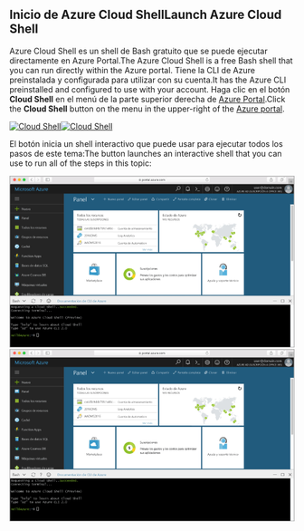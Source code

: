 
## <a name="launch-azure-cloud-shell"></a><span data-ttu-id="14cd8-101">Inicio de Azure Cloud Shell</span><span class="sxs-lookup"><span data-stu-id="14cd8-101">Launch Azure Cloud Shell</span></span>

<span data-ttu-id="14cd8-102">Azure Cloud Shell es un shell de Bash gratuito que se puede ejecutar directamente en Azure Portal.</span><span class="sxs-lookup"><span data-stu-id="14cd8-102">The Azure Cloud Shell is a free Bash shell that you can run directly within the Azure portal.</span></span> <span data-ttu-id="14cd8-103">Tiene la CLI de Azure preinstalada y configurada para utilizar con su cuenta.</span><span class="sxs-lookup"><span data-stu-id="14cd8-103">It has the Azure CLI preinstalled and configured to use with your account.</span></span> <span data-ttu-id="14cd8-104">Haga clic en el botón **Cloud Shell** en el menú de la parte superior derecha de [Azure Portal](https://portal.azure.com).</span><span class="sxs-lookup"><span data-stu-id="14cd8-104">Click the **Cloud Shell** button on the menu in the upper-right of the [Azure portal](https://portal.azure.com).</span></span>

<span data-ttu-id="14cd8-105">[![Cloud Shell](./media/cloud-shell-try-it/cloud-shell-menu.png)](https://portal.azure.com)</span><span class="sxs-lookup"><span data-stu-id="14cd8-105">[![Cloud Shell](./media/cloud-shell-try-it/cloud-shell-menu.png)](https://portal.azure.com)</span></span>

<span data-ttu-id="14cd8-106">El botón inicia un shell interactivo que puede usar para ejecutar todos los pasos de este tema:</span><span class="sxs-lookup"><span data-stu-id="14cd8-106">The button launches an interactive shell that you can use to run all of the steps in this topic:</span></span>

<span data-ttu-id="14cd8-107">[![Captura de pantalla que muestra la ventana de Cloud Shell en el portal](./media/cloud-shell-try-it/cloud-shell-safari.png)](https://portal.azure.com)</span><span class="sxs-lookup"><span data-stu-id="14cd8-107">[![Screenshot showing the Cloud Shell window in the portal](./media/cloud-shell-try-it/cloud-shell-safari.png)](https://portal.azure.com)</span></span>











